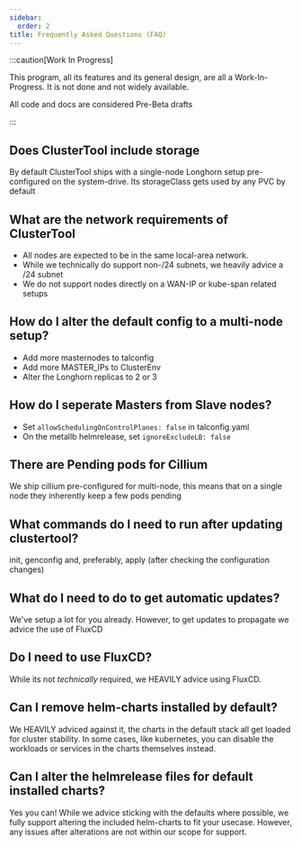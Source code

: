 ```yaml
---
sidebar:
  order: 2
title: Frequently Asked Questions (FAQ)
---
```


:::caution[Work In Progress]

This program, all its features and its general design, are all a Work-In-Progress. It is not done and not widely available.

All code and docs are considered Pre-Beta drafts

:::


## Does ClusterTool include storage

By default ClusterTool ships with a single-node Longhorn setup pre-configured on the system-drive.
Its storageClass gets used by any PVC by default

## What are the network requirements of ClusterTool

- All nodes are expected to be in the same local-area network.
- While we technically do support non-/24 subnets, we heavily advice a /24 subnet
- We do not support nodes directly on a WAN-IP or kube-span related setups

## How do I alter the default config to a multi-node setup?

- Add more masternodes to talconfig
- Add more MASTER_IPs to ClusterEnv
- Alter the Longhorn replicas to 2 or 3

## How do I seperate Masters from Slave nodes?

- Set `allowSchedulingOnControlPlanes: false` in talconfig.yaml
- On the metallb helmrelease, set `ignoreExcludeLB: false`

## There are Pending pods for Cillium

We ship cillium pre-configured for multi-node, this means that on a single node they inherently keep a few pods pending

## What commands do I need to run after updating clustertool?

init, genconfig and, preferably, apply (after checking the configuration changes)

## What do I need to do to get automatic updates?

We've setup a lot for you already.
However, to get updates to propagate we advice the use of FluxCD

## Do I need to use FluxCD?

While its not *technically* required, we HEAVILY advice using FluxCD.

## Can I remove helm-charts installed by default?

We HEAVILY adviced against it, the charts in the default stack all get loaded for cluster stability.
In some cases, like kubernetes, you can disable the workloads or services in the charts themselves instead.

## Can I alter the helmrelease files for default installed charts?

Yes you can!
While we advice sticking with the defaults where possible, we fully support altering the included helm-charts to fit your usecase.
However, any issues after alterations are not within our scope for support.
